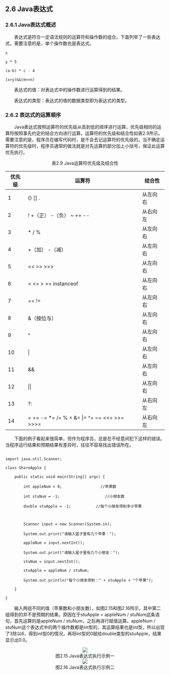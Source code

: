 ##  2.6  Java表达式

###  2.6.1  Java表达式概述  

&emsp;&emsp;表达式是符合一定语法规则的运算符和操作数的组合。下面列举了一些表达式，需要注意的是，单个操作数也是表达式。


```
x

y * 5

(a-b) * c - 4

(x>y)&&(m<=n)
```
&emsp;&emsp;表达式的值：对表达式中的操作数进行运算得到的结果。

&emsp;&emsp;表达式的类型：表达式的值的数据类型即为表达式的类型。

### 2.6.2  表达式的运算顺序  

&emsp;&emsp;Java表达式按照运算符的优先级从高到低的顺序进行运算，优先级相同的运算符按照事先约定的结合方向进行运算。运算符的优先级和结合性如表2.9所示。需要注意的是，程序员在编写代码时，是不会去记运算符的优先级的，当不确定运算符的优先级时，程序员通常的做法就是对先运算的部分加上小括号，保证此运算优先执行。
<center>表2.9  Java运算符优先级及结合性</center>  

| 优先级 | 运算符                                                       | 结合性   |
| ------ | ------------------------------------------------------------ | -------- |
| 1      | ()  []  .                                                    | 从左向右 |
| 2      | !  +（正） -（负）  ~  ++  --                                | 从右向左 |
| 3      | *  /  %                                                      | 从左向右 |
| 4      | +（加） -（减）                                              | 从左向右 |
| 5      | <<    >>  >>>                                                | 从左向右 |
| 6      | <  <=  >    >=  instanceof                                   | 从左向右 |
| 7      | ==  !=                                                       | 从左向右 |
| 8      | &（按位与）                                                  | 从左向右 |
| 9      | ^                                                            | 从左向右 |
| 10     | &#124;                                                           | 从左向右 |
| 11     | &&                                                           | 从左向右 |
| 12     |&#124;&#124;                                                        | 从左向右 |
| 13     | ?:                                                           | 从右向左 |
| 14     | =  +=  -=  \*=  /=  %  =  &=    &#124;=  ^=  ~=  <<=  >>=    >>>= | 从右向左 |

 



&emsp;&emsp;下面的例子看起来很简单，但作为程序员，总是在不经意间犯下这样的错误。当程序运行结果和预期结果有差异时，往往不容易找出错误所在。

``` 

import java.util.Scanner;

class ShareApple {

    public static void main(String[] args) {

        int appleNum = 0;                 //苹果数

        int stuNum = -1;                    //小朋友数

        double stuApple = -1;           //每个小朋友得到多少苹果



        Scanner input = new Scanner(System.in);

        System.out.print("请输入篮子里有几个苹果：");

        appleNum = input.nextInt();

        System.out.print("请输入屋子里有几个小朋友：");

        stuNum = input.nextInt();

        stuApple = appleNum / stuNum;

        System.out.println("每个小朋友得到：" + stuApple + "个苹果");

    }

}
```


&emsp;&emsp;输入两组不同的值（苹果数和小朋友数），如图2.15和图2.16所示，其中第二组得到的并不是预期的结果。原因在于stuApple = appleNum / stuNum这条语句，首先运算的是appleNum / stuNum，之后再进行赋值运算。appleNum / stuNum这个表达式中的两个操作数都是int型的，其运算结果也是int型，所以出现了3除以6，得到int型0的情况，再将int型的0赋给double类型的stuApple，结果显示出0.0。


<center><img src="https://labfile.oss.aliyuncs.com/library/textbook-java1/img/d2z/tu2.15.jpg"/></center> 
<center>图2.15  Java表达式执行示例一  </center>  
<center><img src="https://labfile.oss.aliyuncs.com/library/textbook-java1/img/d2z/tu2.16.jpg"/></center> 
<center>图2.16  Java表达式执行示例二 </center>  
